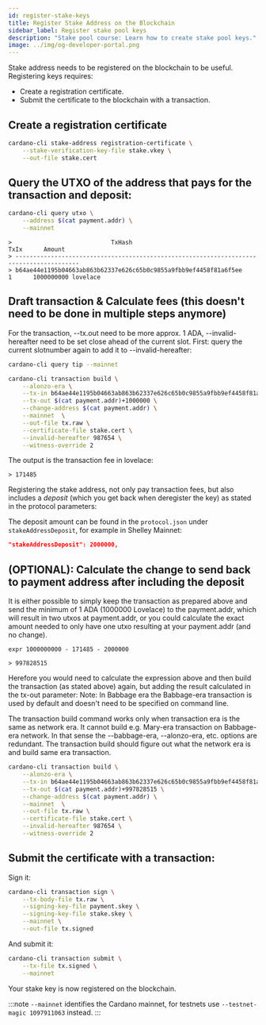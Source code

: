 ```yaml
---
id: register-stake-keys
title: Register Stake Address on the Blockchain
sidebar_label: Register stake pool keys
description: "Stake pool course: Learn how to create stake pool keys."
image: ../img/og-developer-portal.png
---
```


Stake address needs to be registered on the blockchain to be useful. Registering keys requires:

* Create a registration certificate.
* Submit the certificate to the blockchain with a transaction.

## Create a registration certificate

```sh
cardano-cli stake-address registration-certificate \
    --stake-verification-key-file stake.vkey \
    --out-file stake.cert
```

## Query the UTXO of the address that pays for the transaction and deposit:

```sh
cardano-cli query utxo \
    --address $(cat payment.addr) \
    --mainnet
```

    >                            TxHash                                 TxIx      Amount
    > ----------------------------------------------------------------------------------------
    > b64ae44e1195b04663ab863b62337e626c65b0c9855a9fbb9ef4458f81a6f5ee     1      1000000000 lovelace


## Draft transaction & Calculate fees (this doesn't need to be done in multiple steps anymore)

For the transaction, --tx.out need to be more approx. 1 ADA, --invalid-hereafter need to be set close ahead of the current slot. 
First: query the current slotnumber again to add it to --invalid-hereafter: 
```sh
cardano-cli query tip --mainnet
```

```sh
cardano-cli transaction build \
    --alonzo-era \
    --tx-in b64ae44e1195b04663ab863b62337e626c65b0c9855a9fbb9ef4458f81a6f5ee#1 \
    --tx-out $(cat payment.addr)+1000000 \
    --change-address $(cat payment.addr) \
    --mainnet  \
    --out-file tx.raw \
    --certificate-file stake.cert \
    --invalid-hereafter 987654 \
    --witness-override 2
```
The output is the transaction fee in lovelace:

    > 171485

Registering the stake address, not only pay transaction fees, but also includes a _deposit_ (which you get back when deregister the key) as stated in the protocol parameters:

The deposit amount can be found in the `protocol.json` under `stakeAddressDeposit`, for example in Shelley Mainnet:

```json
"stakeAddressDeposit": 2000000,
```
## (OPTIONAL): Calculate the change to send back to payment address after including the deposit

It is either possible to simply keep the transaction as prepared above and send the minimum of 1 ADA (1000000 Lovelace) to the payment.addr, which will result in two utxos at payment.addr, or you could calculate the exact amount needed to only have one utxo resulting at your payment.addr (and no change). 

    expr 1000000000 - 171485 - 2000000

    > 997828515

Herefore you would need to calculate the expression above and then build the transaction (as stated above) again, but adding the result calculated in the tx-out parameter:
Note: In Babbage era the Babbage-era transaction is used by default and doesn't need to be specified on command line.

The transaction build command works only when transaction era is the same as network era. It cannot build e.g. Mary-era transaction on Babbage-era network. In that sense the --babbage-era, --alonzo-era, etc. options are redundant. The transaction build should figure out what the network era is and build same era transaction.

```sh
cardano-cli transaction build \
    --alonzo-era \
    --tx-in b64ae44e1195b04663ab863b62337e626c65b0c9855a9fbb9ef4458f81a6f5ee#1 \
    --tx-out $(cat payment.addr)+997828515 \
    --change-address $(cat payment.addr) \
    --mainnet  \
    --out-file tx.raw \
    --certificate-file stake.cert \
    --invalid-hereafter 987654 \
    --witness-override 2
```

## Submit the certificate with a transaction:

Sign it:

```sh
cardano-cli transaction sign \
    --tx-body-file tx.raw \
    --signing-key-file payment.skey \
    --signing-key-file stake.skey \
    --mainnet \
    --out-file tx.signed
```

And submit it:

```sh
cardano-cli transaction submit \
    --tx-file tx.signed \
    --mainnet
```

Your stake key is now registered on the blockchain.

:::note
`--mainnet` identifies the Cardano mainnet, for testnets use `--testnet-magic 1097911063` instead.
:::
